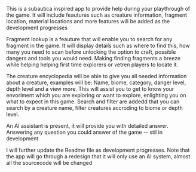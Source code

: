 This is a subautica inspired app to provide help during your playthrough of the game. It will include feautures such as creature information, fragment location, material locations and more features will be added as the development progresses

Fragment lookup is a feauture that will enable you to search for any fragment in the game. It will display details such as where to find this, how many you need to scan before unlocking the option to craft, possible dangers and tools you would need. Making finding fragments a breeze while helping helping first time explorers or vetren players to locate it.

The creature encyclopedia will be able to give you all needed information about a creature, examples will be:
Name, biome, category, danger level, depth level and a view more. This will assist you to get to know your envoriment which you are exploring or want to explore, enlighting you on what to expect in this game. Search and filter are addedd that you can search by a creature name, filter creatures accroding to biome or depth level.

An AI assistant is present, it will provide you with detailed answer. Answering any question you could answer of the game -- stil in development

I will further update the Readme file as development progresses. Note that the app will go through a redesign that it will only use an AI system, almost all the sourcecode will be changed
